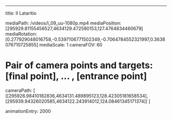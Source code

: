 ---
title: II Lataritio

mediaPath: /videos/l_09_uu-1080p.mp4
mediaPosition:  [295929.81155456527,4634129.472590153,127.4764834460679]
mediaRotation:  [0.277929048016758,-0.5397106771502349,-0.7064784552321997,0.3638076710725855]
mediaScale: 1
cameraFOV: 60

# Pair of camera points and targets: [final point], ... , [entrance point]
cameraPath: [
    [[295926.98410182836,4634131.489895123,128.42305181658534],[295939.94326020585,4634122.243914012,124.08461345171374]]
]


animationEntry: 2000
